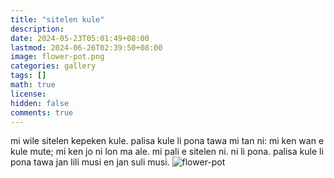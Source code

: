 ```yaml
---
title: "sitelen kule"
description: 
date: 2024-05-23T05:01:49+08:00
lastmod: 2024-06-26T02:39:50+08:00
image: flower-pot.png
categories: gallery
tags: []
math: true
license: 
hidden: false
comments: true
---
```


mi wile sitelen kepeken kule. palisa kule li pona tawa mi tan ni: mi ken wan e kule mute; mi ken jo ni lon ma ale. mi pali e sitelen ni. ni li pona. palisa kule li pona tawa jan lili musi en jan suli musi.
![flower-pot](flower-pot.png)

